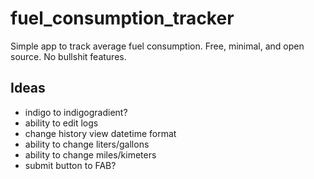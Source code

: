 # fuel_consumption_tracker

Simple app to track average fuel consumption. Free, minimal, and open source. No bullshit features.

## Ideas

- indigo to indigogradient?
- ability to edit logs
- change history view datetime format
- ability to change liters/gallons
- ability to change miles/kimeters
- submit button to FAB?